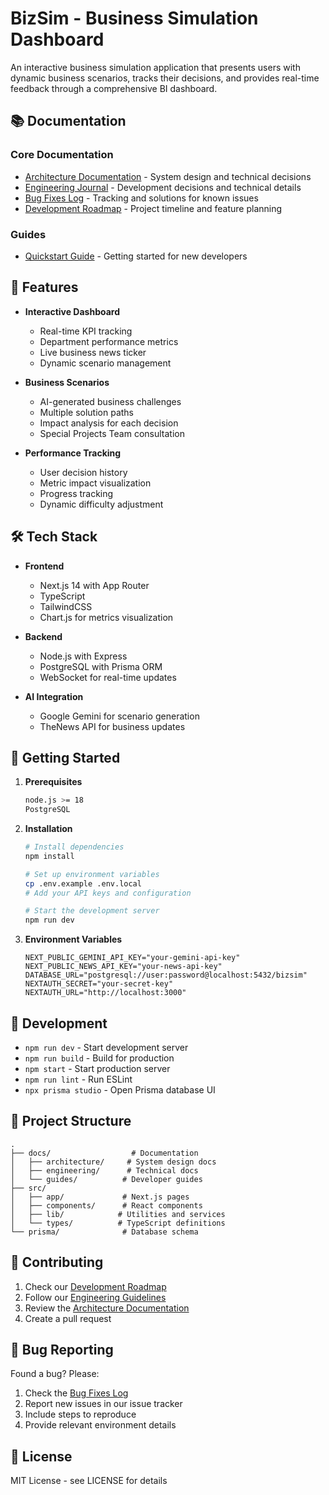 # BizSim - Business Simulation Dashboard

An interactive business simulation application that presents users with dynamic business scenarios, tracks their decisions, and provides real-time feedback through a comprehensive BI dashboard.

## 📚 Documentation

### Core Documentation
- [Architecture Documentation](docs/architecture/ARCHITECTURE.md) - System design and technical decisions
- [Engineering Journal](docs/engineering/JOURNAL.md) - Development decisions and technical details
- [Bug Fixes Log](docs/engineering/BUGFIXES.md) - Tracking and solutions for known issues
- [Development Roadmap](docs/ROADMAP.md) - Project timeline and feature planning

### Guides
- [Quickstart Guide](docs/guides/QUICKSTART.md) - Getting started for new developers

## 🚀 Features

- **Interactive Dashboard**
  - Real-time KPI tracking
  - Department performance metrics
  - Live business news ticker
  - Dynamic scenario management

- **Business Scenarios**
  - AI-generated business challenges
  - Multiple solution paths
  - Impact analysis for each decision
  - Special Projects Team consultation

- **Performance Tracking**
  - User decision history
  - Metric impact visualization
  - Progress tracking
  - Dynamic difficulty adjustment

## 🛠 Tech Stack

- **Frontend**
  - Next.js 14 with App Router
  - TypeScript
  - TailwindCSS
  - Chart.js for metrics visualization

- **Backend**
  - Node.js with Express
  - PostgreSQL with Prisma ORM
  - WebSocket for real-time updates

- **AI Integration**
  - Google Gemini for scenario generation
  - TheNews API for business updates

## 🏁 Getting Started

1. **Prerequisites**
   ```bash
   node.js >= 18
   PostgreSQL
   ```

2. **Installation**
   ```bash
   # Install dependencies
   npm install

   # Set up environment variables
   cp .env.example .env.local
   # Add your API keys and configuration

   # Start the development server
   npm run dev
   ```

3. **Environment Variables**
   ```
   NEXT_PUBLIC_GEMINI_API_KEY="your-gemini-api-key"
   NEXT_PUBLIC_NEWS_API_KEY="your-news-api-key"
   DATABASE_URL="postgresql://user:password@localhost:5432/bizsim"
   NEXTAUTH_SECRET="your-secret-key"
   NEXTAUTH_URL="http://localhost:3000"
   ```

## 🧪 Development

- `npm run dev` - Start development server
- `npm run build` - Build for production
- `npm start` - Start production server
- `npm run lint` - Run ESLint
- `npx prisma studio` - Open Prisma database UI

## 📁 Project Structure

```
.
├── docs/                  # Documentation
│   ├── architecture/     # System design docs
│   ├── engineering/      # Technical docs
│   └── guides/          # Developer guides
├── src/
│   ├── app/             # Next.js pages
│   ├── components/      # React components
│   ├── lib/            # Utilities and services
│   └── types/          # TypeScript definitions
└── prisma/              # Database schema
```

## 👥 Contributing

1. Check our [Development Roadmap](docs/ROADMAP.md)
2. Follow our [Engineering Guidelines](docs/engineering/JOURNAL.md)
3. Review the [Architecture Documentation](docs/architecture/ARCHITECTURE.md)
4. Create a pull request

## 🐛 Bug Reporting

Found a bug? Please:
1. Check the [Bug Fixes Log](docs/engineering/BUGFIXES.md)
2. Report new issues in our issue tracker
3. Include steps to reproduce
4. Provide relevant environment details

## 📜 License

MIT License - see LICENSE for details
